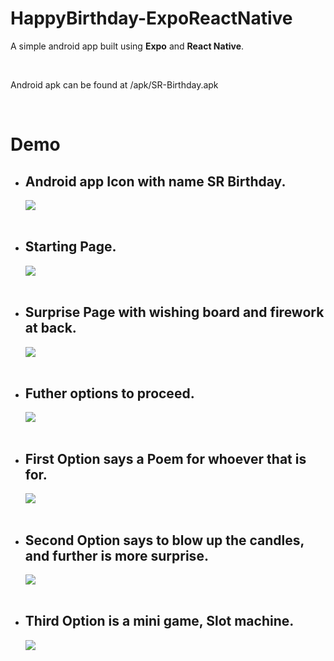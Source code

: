 # HappyBirthday-ExpoReactNative
<p>A simple android app built using <strong>Expo</strong> and <strong>React Native</strong>.</p>
<br>
<p> Android apk can be found at <italic>/apk/SR-Birthday.apk</italic></p>
<br>

# Demo

<ul>

<li><h2>Android app Icon with name SR Birthday.</h2></li>
<img src="./ss/ss1.jpeg" />
<br><br>
<li><h2>Starting Page.</h2></li>
<img src="./ss/ss7.jpeg" />
<br><br>
<li><h2>Surprise Page with wishing board and firework at back.</h2></li>
<img src="./ss/ss4.jpeg" />
<br><br>
<li><h2>Futher options to proceed.</h2></li>
<img src="./ss/ss5.jpeg" />
<br><br>
<li><h2>First Option says a Poem for whoever that is for.</h2></li>
<img src="./ss/ss6.jpeg" />
<br><br>
<li><h2>Second Option says to blow up the candles, and further is more surprise.</h2></li>
<img src="./ss/ss2.jpeg" />
<br><br>
<li><h2>Third Option is a mini game, Slot machine.</h2></li>
<img src="./ss/ss3.jpeg" />
</ul>